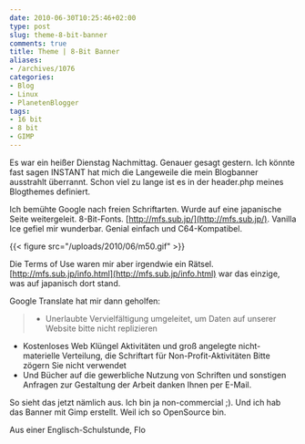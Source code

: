 ```yaml
---
date: 2010-06-30T10:25:46+02:00
type: post
slug: theme-8-bit-banner
comments: true
title: Theme | 8-Bit Banner
aliases:
- /archives/1076
categories:
- Blog
- Linux
- PlanetenBlogger
tags:
- 16 bit
- 8 bit
- GIMP
---
```


Es war ein heißer Dienstag Nachmittag. Genauer gesagt gestern. Ich könnte
fast sagen INSTANT hat mich die Langeweile die mein Blogbanner ausstrahlt
überrannt. Schon viel zu lange ist es in der header.php meines Blogthemes
definiert.

Ich bemühte Google nach freien Schriftarten. Wurde auf eine japanische
Seite weitergeleit. 8-Bit-Fonts. [http://mfs.sub.jp/](http://mfs.sub.jp/).
Vanilla Ice gefiel mir wunderbar. Genial einfach und C64-Kompatibel.

{{< figure src="/uploads/2010/06/m50.gif" >}}

Die Terms of Use waren mir aber irgendwie ein Rätsel.
[http://mfs.sub.jp/info.html](http://mfs.sub.jp/info.html) war das einzige,
was auf japanisch dort stand.

Google Translate hat mir dann geholfen:

> - Unerlaubte Vervielfältigung umgeleitet, um Daten auf unserer Website bitte nicht replizieren
- Kostenloses Web Klüngel Aktivitäten und groß angelegte nicht-materielle Verteilung, die Schriftart für Non-Profit-Aktivitäten Bitte zögern Sie nicht verwendet
- Und Bücher auf die gewerbliche Nutzung von Schriften und sonstigen Anfragen zur Gestaltung der Arbeit danken Ihnen per E-Mail.

So sieht das jetzt nämlich aus. Ich bin ja non-commercial ;). Und ich hab das Banner mit Gimp erstellt. Weil ich so OpenSource bin.

Aus einer Englisch-Schulstunde,
Flo
